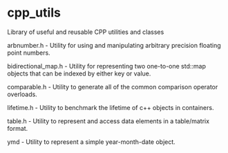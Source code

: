 # cpp_utils
Library of useful and reusable CPP utilities and classes

arbnumber.h - Utility for using and manipulating arbitrary precision floating point numbers.

bidirectional_map.h - Utility for representing two one-to-one std::map objects that can be indexed by either key or value.

comparable.h - Utility to generate all of the common comparison operator overloads.

lifetime.h - Utility to benchmark the lifetime of c++ objects in containers.

table.h - Utility to represent and access data elements in a table/matrix format.

ymd - Utility to represent a simple year-month-date object.
